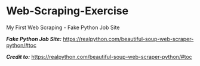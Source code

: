# Web-Scraping-Exercise
My First Web Scraping - Fake Python Job Site

***Fake Python Job Site:*** https://realpython.com/beautiful-soup-web-scraper-python/#toc

***Credit to:*** https://realpython.com/beautiful-soup-web-scraper-python/#toc
